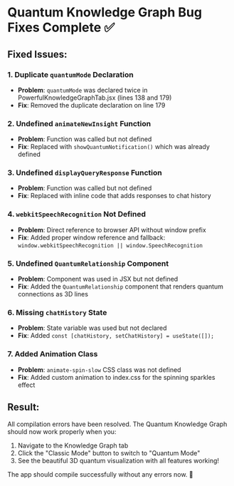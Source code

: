 # Quantum Knowledge Graph Bug Fixes Complete ✅

## Fixed Issues:

### 1. **Duplicate `quantumMode` Declaration**
- **Problem**: `quantumMode` was declared twice in PowerfulKnowledgeGraphTab.jsx (lines 138 and 179)
- **Fix**: Removed the duplicate declaration on line 179

### 2. **Undefined `animateNewInsight` Function**
- **Problem**: Function was called but not defined
- **Fix**: Replaced with `showQuantumNotification()` which was already defined

### 3. **Undefined `displayQueryResponse` Function**
- **Problem**: Function was called but not defined
- **Fix**: Replaced with inline code that adds responses to chat history

### 4. **`webkitSpeechRecognition` Not Defined**
- **Problem**: Direct reference to browser API without window prefix
- **Fix**: Added proper window reference and fallback: `window.webkitSpeechRecognition || window.SpeechRecognition`

### 5. **Undefined `QuantumRelationship` Component**
- **Problem**: Component was used in JSX but not defined
- **Fix**: Added the `QuantumRelationship` component that renders quantum connections as 3D lines

### 6. **Missing `chatHistory` State**
- **Problem**: State variable was used but not declared
- **Fix**: Added `const [chatHistory, setChatHistory] = useState([]);`

### 7. **Added Animation Class**
- **Problem**: `animate-spin-slow` CSS class was not defined
- **Fix**: Added custom animation to index.css for the spinning sparkles effect

## Result:
All compilation errors have been resolved. The Quantum Knowledge Graph should now work properly when you:
1. Navigate to the Knowledge Graph tab
2. Click the "Classic Mode" button to switch to "Quantum Mode"
3. See the beautiful 3D quantum visualization with all features working!

The app should compile successfully without any errors now. 🚀